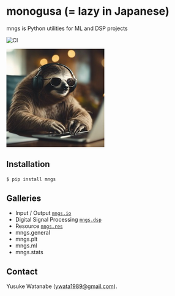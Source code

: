 # monogusa (= lazy in Japanese)
mngs is Python utilities for ML and DSP projects

![CI](https://github.com/ywatanabe1989/mngs/actions/workflows/pip_install.yml/badge.svg)

![Hard Working Sloth](./docs/hard_working_sloth.jpg)

## Installation
``` bash
$ pip install mngs
```

## Galleries
- Input / Output [`mngs.io`](https://github.com/ywatanabe1989/mngs/tree/main/src/mngs/io#readme)
- Digital Signal Processing [`mngs.dsp`](https://github.com/ywatanabe1989/mngs/tree/main/src/mngs/dsp#readme)
- Resource [`mngs.res`](https://github.com/ywatanabe1989/mngs/tree/main/src/mngs/res#readme)
- mngs.general
- mngs.plt
- mngs.ml
- mngs.stats

## Contact
Yusuke Watanabe (ywata1989@gmail.com).

